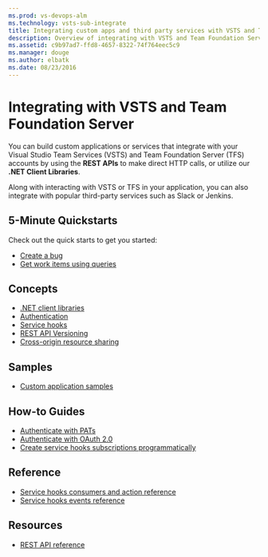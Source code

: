 ```yaml
---
ms.prod: vs-devops-alm
ms.technology: vsts-sub-integrate
title: Integrating custom apps and third party services with VSTS and Team Foundation Server
description: Overview of integrating with VSTS and Team Foundation Server
ms.assetid: c9b97ad7-ffd8-4657-8322-74f764eec5c9
ms.manager: douge
ms.author: elbatk
ms.date: 08/23/2016
---
```


# Integrating with VSTS and Team Foundation Server

You can build custom applications or services that integrate with your Visual Studio Team Services (VSTS) and Team Foundation Server (TFS) accounts by using the **REST APIs** to make direct HTTP calls, or utilize our **.NET Client Libraries**.

Along with interacting with VSTS or TFS in your application, you can also integrate with popular third-party services such as Slack or Jenkins.

## 5-Minute Quickstarts 
Check out the quick starts to get you started:
* [Create a bug](./quickstarts/create-bug-quickstart.md)
* [Get work items using queries](./quickstarts/work-item-quickstart.md)


## Concepts
* [.NET client libraries](./concepts/dotnet-client-libraries.md)
* [Authentication](./get-started/authentication/authentication-guidance.md)
* [Service hooks](./concepts/service-hooks.md)
* [REST API Versioning](./concepts/rest-api-versioning.md)
* [Cross-origin resource sharing](./concepts/cross-origin-resource-sharing.md)

## Samples
* [Custom application samples](./get-started/client-libraries/samples.md)

## How-to Guides
* [Authenticate with PATs](./get-started/authentication/pats.md)
* [Authenticate with OAuth 2.0](./get-started/authentication/oauth.md)
* [Create service hooks subscriptions programmatically](../service-hooks/create-subscription.md?toc=/vsts/integrate/toc.json)

## Reference
* [Service hooks consumers and action reference](../service-hooks/consumers.md?toc=/vsts/integrate/toc.json)
* [Service hooks events reference](../service-hooks/events.md?toc=/vsts/integrate/toc.json)

## Resources
* [REST API reference](https://www.visualstudio.com/en-us/docs/integrate/api/overview)

